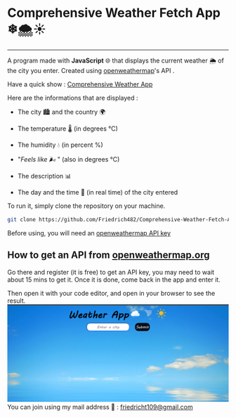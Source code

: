 # Comprehensive Weather Fetch App ❄🌨☀️

---

A program made with **JavaScript**  🌐 that displays the current weather 🌦️ of the city you enter. Created using [openweathermap](https://openweathermap.org/)'s API .  

Have a quick show : [Comprehensive Weather App](https://friedrich482.github.io/Comprehensive-Weather-Fetch-App/)

Here are the informations that are displayed :

- The city 🏙️ and the country 🌍

- The temperature  🌡️ (in degrees °C)  

- The humidity 💧 (in percent %)  

- "*Feels like 🌬️* " (also in degrees °C)  

- The description 📊  

- The day and the time 📅 (in real time) of the city entered

To run it, simply clone the repository on your machine.  
  
``` bash
git clone https://github.com/Friedrich482/Comprehensive-Weather-Fetch-App.git

```  

Before using, you will need an [openweathermap API key](https://https://openweathermap.org/)  

## How to get an API from [openweathermap.org](https://https://openweathermap.org/)  

Go there and register (it is free) to get an API key, you may need to wait about 15 mins to get it. Once it is done, come back in the app and enter it.  

Then open it with your code editor, and open in your browser to see the result.
![Image](/docs/img/weatherAppPr.png)
You can join using my mail address 📧 : <friedricht109@gmail.com>
